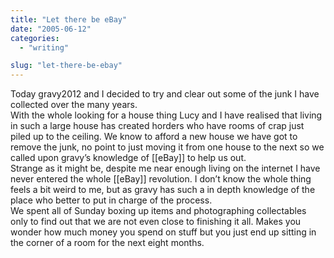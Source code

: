```yaml
---
title: "Let there be eBay"
date: "2005-06-12"
categories: 
  - "writing"

slug: "let-there-be-ebay"
---
```


Today gravy2012 and I decided to try and clear out some of the junk I have collected over the many years.  
With the whole looking for a house thing Lucy and I have realised that living in such a large house has created horders who have rooms of crap just piled up to the ceiling. We know to afford a new house we have got to remove the junk, no point to just moving it from one house to the next so we called upon gravy’s knowledge of \[\[eBay\]\] to help us out.  
Strange as it might be, despite me near enough living on the internet I have never entered the whole \[\[eBay\]\] revolution. I don’t know the whole thing feels a bit weird to me, but as gravy has such a in depth knowledge of the place who better to put in charge of the process.  
We spent all of Sunday boxing up items and photographing collectables only to find out that we are not even close to finishing it all. Makes you wonder how much money you spend on stuff but you just end up sitting in the corner of a room for the next eight months.
